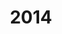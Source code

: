 ---
#This is just for you to quickly see what the file is - it can be anything you want
title: 2014

#This must match the level for the page you want it to appear on
level: Advanced Higher

#This must match the category id for the table the table you wish this to appear in
category: sqapastpapersrevisedah

#This must match the subject you wish this to appear in
subject: Chemistry

#There should be an entry here for each column in the table you wish to populate:
Year: 2014
Past Paper:
    - url: /chemistry/advancedhigher/AH SQA PP/revAH SQA PP/revAHchem SQA PP 2014.pdf
      link_text: Paper
JABchem Marking Scheme:
    - url: /chemistry/advancedhigher/AH JABchem MSch/revAH JABchem Msch/14revAHmsch.pdf
      link_text: JABchem Solutions
SQA Marking Solutions:
    - url: /chemistry/advancedhigher/AH SQA Msch/revAH SQA Msch/revAHchem SQA Msch 2014.pdf
      link_text: SQA Solutions
---
